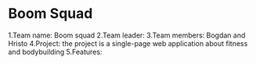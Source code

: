 # Boom Squad

1.Team name: Boom squad
2.Team leader:
3.Team members: Bogdan and Hristo
4.Project: the project is a single-page web application about fitness and bodybuilding
5.Features: